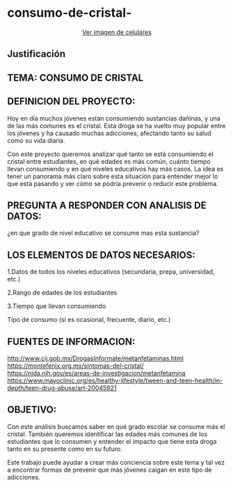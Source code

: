 # consumo-de-cristal-



<p align="center">
  <a href="https://github.com/MelissaRodriguez968/El-uso-del-celular-en-la-vida-diaria/blob/main/celulares.jpg">
    Ver imagen de celulares
  </a>
</p>

## Justificación

<p align="justify">
</p>


## TEMA: CONSUMO DE CRISTAL

## DEFINICION DEL PROYECTO:

Hoy en día muchos jóvenes están consumiendo sustancias dañinas, y una de las más comunes es el cristal. Esta droga se ha vuelto muy popular entre los jóvenes y ha causado muchas adicciones, afectando tanto su salud como su vida diaria.

Con este proyecto queremos analizar qué tanto se está consumiendo el cristal entre estudiantes, en qué edades es más común, cuánto tiempo llevan consumiendo y en qué niveles educativos hay más casos. La idea es tener un panorama más claro sobre esta situación para entender mejor lo que está pasando y ver cómo se podría prevenir o reducir este problema.


## PREGUNTA A RESPONDER CON ANALISIS DE DATOS:

¿en que grado de nivel educativo se consume mas esta sustancia?


## LOS ELEMENTOS DE DATOS NECESARIOS: 

1.Datos de todos los niveles educativos (secundaria, prepa, universidad, etc.)

2.Rango de edades de los estudiantes

3.Tiempo que llevan consumiendo

Tipo de consumo (si es ocasional, frecuente, diario, etc.)


## FUENTES DE INFORMACION:


http://www.cij.gob.mx/DrogasInformate/metanfetaminas.html
https://montefenix.org.mx/sintomas-del-cristal/
https://nida.nih.gov/es/areas-de-investigacion/metanfetamina
https://www.mayoclinic.org/es/healthy-lifestyle/tween-and-teen-health/in-depth/teen-drug-abuse/art-20045921


## OBJETIVO:

Con este análisis buscamos saber en qué grado escolar se consume más el cristal. También queremos identificar las edades más comunes de los estudiantes que lo consumen y entender el impacto que tiene esta droga tanto en su presente como en su futuro.

Este trabajo puede ayudar a crear más conciencia sobre este tema y tal vez a encontrar formas de prevenir que más jóvenes caigan en este tipo de adicciones.
